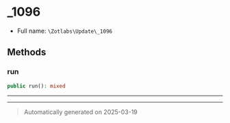 
# _1096





* Full name: `\Zotlabs\Update\_1096`




## Methods


### run



```php
public run(): mixed
```












***


***
> Automatically generated on 2025-03-19
